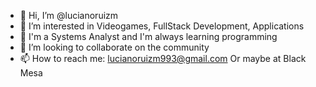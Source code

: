 - 👋 Hi, I’m @lucianoruizm
- 👀 I’m interested in Videogames, FullStack Development, Applications
- 🌱 I'm a Systems Analyst and I'm always learning programming
- 💞️ I’m looking to collaborate on the community
- 📫 How to reach me: lucianoruizm993@gmail.com Or maybe at Black Mesa 

<!---
lucianoruizm/lucianoruizm is a ✨ special ✨ repository because its `README.md` (this file) appears on your GitHub profile.
You can click the Preview link to take a look at your changes.
--->
